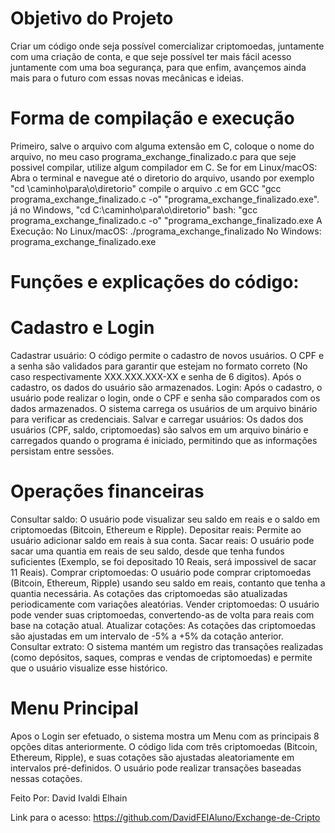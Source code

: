 # Objetivo do Projeto
Criar um código onde seja possível comercializar criptomoedas, juntamente com uma criação de conta, e que seje possível ter mais fácil acesso juntamente com uma boa segurança, para que enfim, avançemos ainda mais para o futuro com essas novas mecânicas e ideias.

# Forma de compilação e execução
Primeiro, salve o arquivo com alguma extensão em C, coloque o nome do arquivo, no meu caso programa_exchange_finalizado.c
para que seje possivel compilar, utilize algum compilador em C.
Se for em Linux/macOS: Abra o terminal e navegue até o diretorio do arquivo, usando por exemplo "cd \caminho\para\o\diretorio" compile o arquivo .c em GCC "gcc programa_exchange_finalizado.c -o" "programa_exchange_finalizado.exe".
já no Windows, "cd C:\caminho\para\o\diretorio" bash: "gcc programa_exchange_finalizado.c -o" "programa_exchange_finalizado.exe
A Execução: 
No Linux/macOS: ./programa_exchange_finalizado
No Windows: programa_exchange_finalizado.exe

# Funções e explicações do código:
# Cadastro e Login
Cadastrar usuário: O código permite o cadastro de novos usuários. O CPF e a senha são validados para garantir que estejam no formato correto (No caso respectivamente XXX.XXX.XXX-XX e senha de 6 digitos). Após o cadastro, os dados do usuário são armazenados.
Login: Após o cadastro, o usuário pode realizar o login, onde o CPF e senha são comparados com os dados armazenados. O sistema carrega os usuários de um arquivo binário para verificar as credenciais.
Salvar e carregar usuários: Os dados dos usuários (CPF, saldo, criptomoedas) são salvos em um arquivo binário e carregados quando o programa é iniciado, permitindo que as informações persistam entre sessões.

# Operações financeiras
Consultar saldo: O usuário pode visualizar seu saldo em reais e o saldo em criptomoedas (Bitcoin, Ethereum e Ripple).
Depositar reais: Permite ao usuário adicionar saldo em reais à sua conta.
Sacar reais: O usuário pode sacar uma quantia em reais de seu saldo, desde que tenha fundos suficientes (Exemplo, se foi depositado 10 Reais, será impossivel de sacar 11 Reais).
Comprar criptomoedas: O usuário pode comprar criptomoedas (Bitcoin, Ethereum, Ripple) usando seu saldo em reais, contanto que tenha a quantia necessária. As cotações das criptomoedas são atualizadas periodicamente com variações aleatórias.
Vender criptomoedas: O usuário pode vender suas criptomoedas, convertendo-as de volta para reais com base na cotação atual.
Atualizar cotações: As cotações das criptomoedas são ajustadas em um intervalo de -5% a +5% da cotação anterior.
Consultar extrato: O sistema mantém um registro das transações realizadas (como depósitos, saques, compras e vendas de criptomoedas) e permite que o usuário visualize esse histórico.

# Menu Principal
Apos o Login ser efetuado, o sistema mostra um Menu com as principais 8 opções ditas anteriormente.
O código lida com três criptomoedas (Bitcoin, Ethereum, Ripple), e suas cotações são ajustadas aleatoriamente em intervalos pré-definidos. O usuário pode realizar transações baseadas nessas cotações.

Feito Por: David Ivaldi Elhain

Link para o acesso: https://github.com/DavidFEIAluno/Exchange-de-Cripto
